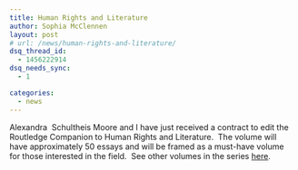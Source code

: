 ```yaml
---
title: Human Rights and Literature
author: Sophia McClennen
layout: post
# url: /news/human-rights-and-literature/
dsq_thread_id:
  - 1456222914
dsq_needs_sync:
  - 1

categories: 
  - news
---
```

Alexandra  Schultheis Moore and I have just received a contract to edit the Routledge Companion to Human Rights and Literature.  The volume will have approximately 50 essays and will be framed as a must-have volume for those interested in the field.  See other volumes in the series [here][1].

 [1]: https://www.routledge.com/books/series/RC4444/